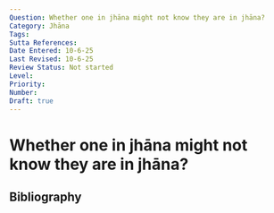 ```yaml
---
Question: Whether one in jhāna might not know they are in jhāna?
Category: Jhāna
Tags: 
Sutta References: 
Date Entered: 10-6-25
Last Revised: 10-6-25
Review Status: Not started
Level: 
Priority: 
Number: 
Draft: true
---
```


# Whether one in jhāna might not know they are in jhāna?

## Bibliography

<!-- 

Notes:



-->